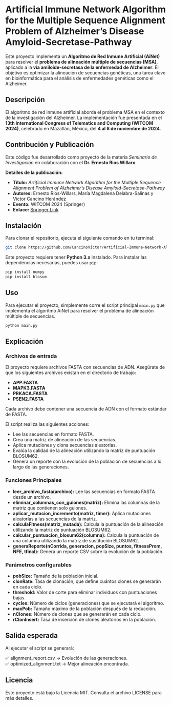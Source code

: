 # Artificial Immune Network Algorithm for the Multiple Sequence Alignment Problem of Alzheimer’s Disease Amyloid-Secretase-Pathway

Este proyecto implementa un **Algoritmo de Red Inmune Artificial (AiNet)** para resolver el **problema de alineación múltiple de secuencias (MSA)**, aplicado a la **vía amiloide-secretasa de la enfermedad de Alzheimer**. El objetivo es optimizar la alineación de secuencias genéticas, una tarea clave en bioinformática para el análisis de enfermedades genéticas como el Alzheimer.

## Descripción
El algoritmo de red inmune artificial aborda el problema MSA en el contexto de la investigación del Alzheimer. La implementación fue presentada en el **13th International Congress of Telematics and Computing (WITCOM 2024)**, celebrado en Mazatlán, México, del **4 al 8 de noviembre de 2024**.

## Contribución y Publicación
Este código fue desarrollado como proyecto de la materia *Seminario de Investigación* en colaboración con el **Dr. Ernesto Rios Willarx**.

**Detalles de la publicación:**  
- **Título:** *Artificial Immune Network Algorithm for the Multiple Sequence Alignment Problem of Alzheimer’s Disease Amyloid-Secretase-Pathway*  
- **Autores:** Ernesto Rios-Willars, María Magdalena Delabra-Salinas y Victor Cancino Herández  
- **Evento:** WITCOM 2024 (Springer)  
- **Enlace:** [Springer Link](https://link.springer.com/chapter/10.1007/978-3-031-77290-0_20)  

## Instalación

Para clonar el repositorio, ejecuta el siguiente comando en tu terminal:

```bash
git clone https://github.com/CancinoVictor/Artificial-Immune-Network-Algorithm.git
```

Este proyecto requiere tener **Python 3.x** instalado. Para instalar las dependencias necesarias, puedes usar `pip`:

```bash
pip install numpy
pip install blosum
```
## Uso
Para ejecutar el proyecto, simplemente corre el script principal `main.py` que implementa el algoritmo AiNet para resolver el problema de alineación múltiple de secuencias.

```bash
python main.py

```
## Explicación

### Archivos de entrada

El proyecto requiere archivos FASTA con secuencias de ADN. Asegúrate de que los siguientes archivos existan en el directorio de trabajo:

- **APP.FASTA**
- **MAPK3.FASTA**
- **PRKACA.FASTA**
- **PSEN2.FASTA**

Cada archivo debe contener una secuencia de ADN con el formato estándar de FASTA.

El script realiza las siguientes acciones:

- Lee las secuencias en formato FASTA.
- Crea una matriz de alineación de las secuencias.
- Aplica mutaciones y clona secuencias aleatorias.
- Evalúa la calidad de la alineación utilizando la matriz de puntuación BLOSUM62.
- Genera un reporte con la evolución de la población de secuencias a lo largo de las generaciones.

### Funciones Principales

- **leer_archivo_fasta(archivo):** Lee las secuencias en formato FASTA desde un archivo.
- **eliminar_columnas_con_guiones(matriz):** Elimina las columnas de la matriz que contienen solo guiones.
- **aplicar_mutacion_incremento(matriz, timer):** Aplica mutaciones aleatorias a las secuencias de la matriz.
- **calculaFitness(matriz_mutada):** Calcula la puntuación de la alineación utilizando la matriz de puntuación BLOSUM62.
- **calcular_puntuacion_blosum62(columna):** Calcula la puntuación de una columna utilizando la matriz de sustitución BLOSUM62.
- **generaReporte(nCorrida, generacion, popSize, puntos, fitnessProm, NFE, tfinal):** Genera un reporte CSV sobre la evolución de la población.

### Parámetros configurables

- **pobSize:** Tamaño de la población inicial.
- **clonRate:** Tasa de clonación, que define cuántos clones se generarán en cada ciclo.
- **threshold:** Valor de corte para eliminar individuos con puntuaciones bajas.
- **cycles:** Número de ciclos (generaciones) que se ejecutará el algoritmo.
- **maxPob:** Tamaño máximo de la población después de la reducción.
- **nClones:** Número de clones que se generarán en cada ciclo.
- **rClonInsert:** Tasa de inserción de clones aleatorios en la población.

## Salida esperada
Al ejecutar el script se generará:


✅ alignment_report.csv -> Evolución de las generaciones.  
✅ optimized_alignment.txt -> Mejor alineación encontrada.  

## Licencia

Este proyecto está bajo la Licencia MIT. Consulta el archivo LICENSE para más detalles.


